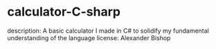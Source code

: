 # calculator-C-sharp

description: A basic calculator I made in C# to solidify my fundamental understanding of the language
license: Alexander Bishop
